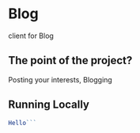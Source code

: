 # Blog
client for Blog

## The point of the project?
Posting your interests, Blogging

## Running Locally
```js
Hello```


